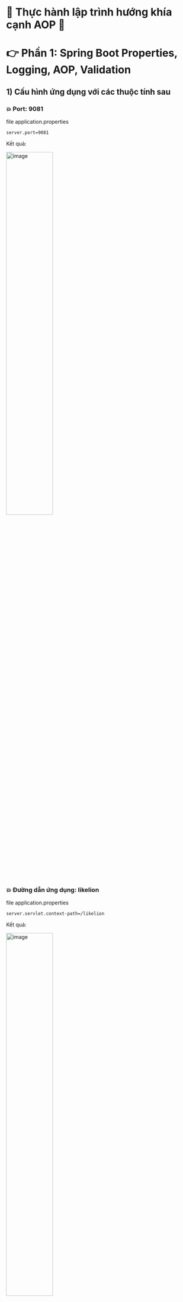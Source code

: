 # :star2: Thực hành lập trình hướng khía cạnh AOP :star2:


# :point_right: Phần 1: Spring Boot Properties, Logging, AOP, Validation

## 1) Cấu hình ứng dụng với các thuộc tính sau

### :boom: Port: 9081



file application.properties
``` 
server.port=9081
```
Kết quả:

<img src="https://user-images.githubusercontent.com/72481546/221401317-3b75e38e-7bea-42fd-8aa2-9cd499426dbe.png" alt="image" width="50%" style="display:block;">


### :boom: Đường dẫn ứng dụng: likelion


file application.properties
``` 
server.servlet.context-path=/likelion
```
Kết quả:

<img src="https://user-images.githubusercontent.com/72481546/221404776-e7a20f27-01ec-4bce-acb6-a30a4497405a.png" alt="image" width="50%" style="display:block; ">

### :boom: Tạo một pattern logging: pattern có thể tự chọn



```
 Pattern logging: là một chuỗi định dạng được sử dụng để hiển thị các thông tin log trong các bản ghi log của ứng dụng. Một pattern logging thường bao gồm các định dạng như thời gian, thread, tên logger, mức độ log, nội dung log message và nhiều thông tin khác tùy thuộc vào nhu cầu logging của ứng dụng.

 Tạo "logging.pattern.console trong file application.properties để cấu hình định dạng log được hiển thị trên console:

- %d{yyyy-MM-dd HH:mm:ss.SSS} là định dạng của ngày giờ trong log, được định dạng theo kiểu năm-tháng-ngày giờ-phút-giây và mili giây.

- [%thread] là thông tin về thread, được hiển thị trong ngoặc vuông.

- %-5level là mức độ của log, được hiển thị với 5 ký tự, nếu mức độ của log dài hơn 5 ký tự, nó sẽ được hiển thị đầy đủ.

- %logger{35} là tên của logger, với độ dài tối đa là 35 ký tự.

- %msg%n là nội dung của log, được định dạng với ký tự gạch ngang và xuống dòng mới.
```

file application.properties
``` 
logging.pattern.console=%d{yyyy-MM-dd HH:mm:ss.SSS} [%thread] %-5level %logger{35} - %msg%n
```

Kết quả 

<img src="https://user-images.githubusercontent.com/72481546/221406716-279c10d4-4532-4325-9624-535df2a19b14.png" alt="image" width="50%" style="display:block;">


### :boom:Cài đặt level của logging là trace



```
logging.level.root=trace
```



## 2) Tạo 2 dto chứa các thuộc tính sau và sử dụng các annotation thực hiện validation

## :information_desk_person: Yêu cầu:

```
EmployeeDto bao gồm:

- employeeld
- name: không được rỗng, độ dài từ 10 đến 50 kí tự

- birthDate
- gender
- email: không được rỗng và đúng với format gmail

DepartmentDto gồm

- departmentld
- deptName: không được rỗng, độ dài từ 10 đến 50 kí tự
- description: không được rỗng
- List<employeeDto>: valid được các thuộc annotaion đã cài đặt trong employeeDto
 
Tạo api de test valid employeeDto 

Tạo api để test valid departmentDto. Lưu ý phải valid được các thuộc tính trong List<employeeDto>
```
 
## :information_desk_person: Thêm vào pom.xml để sử dụng validation
 
 ```
         <dependency>
            <groupId>org.springframework.boot</groupId>
            <artifactId>spring-boot-starter-validation</artifactId>
        </dependency>
 ```
 
## :information_desk_person: File EmployeeDto:
 
 <img src="https://user-images.githubusercontent.com/72481546/221407908-57802971-788f-4d50-b543-3143568c686d.png" alt="image" width="50%" style="display:block;">

 
##### name: không được rỗng, độ dài từ 10 đến 50 kí tự
 
 - name = 1 ký tự ==> Báo lỗi
 
  <img src="https://user-images.githubusercontent.com/72481546/221425356-bdc3a48a-42b6-476f-a001-0d0d87a9f870.png" alt="image" width="50%" style="display:block;">
 
 
##### - email: không được rỗng và đúng với format gmail
 
 - email rỗng  ==>  Báo lỗi 

  <img src="https://user-images.githubusercontent.com/72481546/221425690-fef46d28-172b-4754-a3db-9d9b1bc25be2.png" alt="image" width="50%" style="display:block;">
 

 
## :information_desk_person: File DepartmentDto
 
<img src="https://user-images.githubusercontent.com/72481546/221407942-4a253b87-e39c-4197-86b0-f2ce1aaa4c42.png" alt="image" width="50%" style="display:block;">

##### - deptName: không được rỗng, độ dài từ 10 đến 50 kí tự
 
 - deptName = 2 ký tự => Lỗi

<img src="https://user-images.githubusercontent.com/72481546/221425839-6e585f36-43ab-4f83-9a7b-95ad7cc1a4e4.png" alt="image" width="50%" style="display:block;">

##### - description: không được rỗng
 
 - description: rỗng => lỗi
 
<img src="https://user-images.githubusercontent.com/72481546/221425916-df574c37-77c3-4a73-9a06-95251ad3053f.png" alt="image" width="50%" style="display:block;">

##### - List<employeeDto>: valid được các thuộc annotaion đã cài đặt trong employeeDto

Câu lệnh @Valid được sử dụng trong Spring để kiểm tra tính hợp lệ của đối tượng trước khi chúng được xử lý bởi controller. Trong trường hợp này, nó được sử dụng để kiểm tra tính hợp lệ của danh sách employeeDtoList.

Khi sử dụng @Valid trên một đối tượng kiểu List, Spring sẽ kiểm tra tính hợp lệ của từng phần tử trong danh sách. Nếu một phần tử không hợp lệ, Spring sẽ trả về lỗi với thông tin chi tiết về vị trí và lý do của lỗi.
 
 ```
     @Valid
     List<EmployeeDto> employeeDtoList;
 ```
 
 - Ví dụ: Không nhập trường name cho employeeDtoList
 
<img src="https://user-images.githubusercontent.com/72481546/221426366-55d3fbf0-e22a-40bd-8252-74cde1b349ec.png" alt="image" width="50%" style="display:block;">

## 3) Tạo hai service tương ứng với hai dto tại (2). Mỗi service tạo một method tương ứng với dto
 
### :fire: Yêu cầu 
 
 ```
EmployeeDto getEmployeeDto(EmployeeDto employeeDto): xử lí trả về dto là đối số truyền vào

DepartmentDto getDepartmentDto(DepartmentDto departmentDto): xử lí trả về dto là đối số truyền vào

Mỗi service tạo một Logger và logging đối số truyền vào khi gọi method Ứng dụng AOP để logging như sau:

- Logging trước và sau khi gọi method getDepartmentDto: nội dụng logging tùy chọn
- Logging sau khi gọi method getEmployeeDto không thành công: nội dung logging tùy chọn
 
 ```

### :fire: EmployeeService
 ```
Ta định nghĩa một implementation của interface EmployeeService. Cụ thể là EmployeeServiceImpl được đánh dấu bằng annotation @Service.

Trong EmployeeServiceImpl, LOGGER được khởi tạo bằng LoggerFactory.getLogger(EmployeeServiceImpl.class). Đây là một instance của org.slf4j.Logger được sử dụng để ghi log.

Phương thức getEmployeeDto nhận một tham số là EmployeeDto, sử dụng LOGGER để ghi thông tin của employeeDto vào log và trả về employeeDto. LOGGER.info(employeeDto.toString()) sẽ ghi thông tin của employeeDto dưới dạng string vào file log với mức độ log là info.

Inưnput và output của phương thức getEmployeeDto:

Input: EmployeeDto với các thuộc tính như employeeId, name, birthDate, gender, email đã được khởi tạo.
 
Output: EmployeeDto với các thuộc tính giống như input và được trả về bởi phương thức. Ngoài ra, thông tin của EmployeeDto cũng được ghi vào file log thông qua LOGGER.
 ```

<img src="https://user-images.githubusercontent.com/72481546/221427842-33ad8484-d045-47b6-8b9f-e5892eb2a604.png" alt="image" width="50%" style="display:block;">

<img src="https://user-images.githubusercontent.com/72481546/221427898-770e158f-47a4-4316-828e-99637434653e.png" alt="image" width="50%" style="display:block;">

### :fire: DepartmentService
 
Tương tự:
 
<img src="https://user-images.githubusercontent.com/72481546/221428044-b6ce7b7f-e501-45f3-af68-802603145e52.png" alt="image" width="50%" style="display:block;">
 
<img src="https://user-images.githubusercontent.com/72481546/221428055-a45b4a8c-226d-49ca-a742-7f65d6a81cb2.png" alt="image" width="50%" style="display:block;">

 ### :fire: Controller
 
 ```
 Phương thức POST nhận một đối tượng EmployeeDto từ yêu cầu được gửi đến dưới dạng một tham số @RequestBody.
 @Valid được sử dụng để đảm bảo rằng đối tượng EmployeeDto truyền vào là hợp lệ 
 và thỏa mãn các ràng buộc định nghĩa bởi các annotation như @NotEmpty, @Size và @Email.
 ```
 <img src="https://user-images.githubusercontent.com/72481546/221428441-a87bac04-50a0-4623-8ebc-6c6b98ed7914.png" alt="image" width="50%" style="display:block;">
 
 Tương  tự:
 
 <img src="https://user-images.githubusercontent.com/72481546/221428420-eeac4fdc-4687-4c4d-9f1a-b960889fb3d5.png" alt="image" width="50%" style="display:block;">
 
### :fire:  Áp dụng AOP
 
 ```
Đây là một aspect trong Spring AOP (Aspect Oriented Programming) dùng để tạo interceptor cho các method của package "com.example.exercise.service". Nó được đánh dấu với annotation "@Aspect" để nói với Spring rằng đây là một class chứa các advice (các hành động sẽ được thực hiện trước, sau hoặc sau khi xảy ra ngoại lệ khi method được gọi).

Annotation "@Configuration" được sử dụng để đánh dấu đây là một class cấu hình của Spring. Nó cho phép Spring biết rằng class này sẽ cung cấp các bean để được quản lý bởi Spring IoC (Inversion of Control) container.

Các advice trong class "ServiceAspect" được đánh dấu với các annotation "@Before", "@After" và "@AfterThrowing".

"@Before" được sử dụng để đánh dấu method "before()" và cho phép thực hiện các hành động trước khi method được gọi. Nó sẽ được áp dụng cho tất cả các method của package "com.example.exercise.service".

"@After" được sử dụng để đánh dấu method "after()" và cho phép thực hiện các hành động sau khi method đã được gọi. Nó cũng sẽ được áp dụng cho tất cả các method của package "com.example.exercise.service".

"@AfterThrowing" được sử dụng để đánh dấu method "afterWithBreak()" và cho phép thực hiện các hành động sau khi một ngoại lệ xảy ra trong method đã được gọi. Nó cũng sẽ được áp dụng cho tất cả các method của package "com.example.exercise.service".

Các JoinPoint được sử dụng trong các advice để xác định điểm cụ thể trong mã được thực thi trước, sau hoặc khi ngoại lệ được ném ra. Các điểm nối này sẽ được sử dụng để cung cấp thông tin về method, các đối số của method và các thông tin khác.

Đối tượng Logger được sử dụng để ghi lại các thông tin về quá trình thực thi của method và được tạo ra bằng cách sử dụng LoggerFactory. Nó sẽ cho phép ta ghi các thông tin cần thiết vào console hoặc file log để dễ dàng theo dõi và phân tích.
 ```
 
<img src="https://user-images.githubusercontent.com/72481546/221429078-a47e53e4-0fcd-4f19-bb81-124e0011f468.png" alt="image" width="50%" style="display:block;">
 
# :point_right: Phần II: Exception, Filter, Interceptor

## 1) Sử dụng interceptor để logging
 
## :green_heart: Yêu cầu:
```
Tại hàm preHandle với message ”Pre Handle method is Calling”
Tại hàm postHandle với message “Post Handle method is Calling”
Tại hàm afterCompletion với message "Request and Response is completed"
Sử dụng interceptor để thực hiện thống kê thời gian xử lý của mỗi request. Gợi ý như sau:
+ Tại preHandle thực hiện: request.setAttribute("startTime", startTime) với startTime là thời gian hiện tại 
+ Tại postHandle lấy giá trị "startTime”, dùng thời gian hiện tại thực hiện phép trừ và logging
 
 ```
 <img src ="https://user-images.githubusercontent.com/72481546/221402678-9af35a2a-8cd5-47f2-b6e4-27dac382b3f5.png" width ="50%"/>
 
 ## :green_heart: Thực hiện.
 ```
 Interceptor là một bộ lọc được sử dụng để thực hiện một số thao tác nghiệp vụ trước hoặc sau khi một request được xử lý bởi controller. Ví dụ như xác thực người dùng, kiểm tra quyền truy cập, thêm header vào response, v.v. Interceptor được sử dụng trong Spring framework và có thể được đăng ký với một hoặc nhiều interceptor chain.
 
 
 ```
 File ProductServiceInterceptor
 ``` java
 package com.example.exercise.interceptor;

import com.example.exercise.service.Impl.DepartmentServiceImpl;
import org.slf4j.Logger;
import org.slf4j.LoggerFactory;
import org.springframework.stereotype.Component;
import org.springframework.web.servlet.HandlerInterceptor;
import org.springframework.web.servlet.ModelAndView;
import org.springframework.web.servlet.handler.HandlerInterceptorAdapter;

import javax.servlet.http.HttpServletRequest;
import javax.servlet.http.HttpServletResponse;
import java.util.Date;


@Component
public class ProductServiceInterceptor implements HandlerInterceptor {
    private final Logger LOGGER =  LoggerFactory.getLogger(ProductServiceInterceptor.class);

    @Override
    public boolean preHandle(HttpServletRequest request, HttpServletResponse response, Object handler) throws Exception {
        LOGGER.info("Pre Handle method is Calling");
        Date date = new Date();
        long timeMilli = date.getTime();
        request.setAttribute("startTime",timeMilli);
        return HandlerInterceptor.super.preHandle(request, response, handler);
    }

    @Override
    public void postHandle(HttpServletRequest request, HttpServletResponse response, Object handler, ModelAndView modelAndView) throws Exception {

        Date date = new Date();
        long timeBefore = (long) request.getAttribute("startTime");
        long timeMilli = date.getTime();
        timeMilli-=timeBefore;
        LOGGER.info("Execution: "+ timeMilli+"ms");
        LOGGER.info("Post Handle method is Calling");
        HandlerInterceptor.super.postHandle(request, response, handler, modelAndView);
    }

    @Override
    public void afterCompletion(HttpServletRequest request, HttpServletResponse response, Object handler, Exception ex) throws Exception {
        LOGGER.info("Request and Response is completed");
        HandlerInterceptor.super.afterCompletion(request, response, handler, ex);
    }
}
 ```
 
 ```
 Code trên định nghĩa một class ProductServiceInterceptor và implements interface HandlerInterceptor. 

HandlerInterceptor là một interface trong Spring Framework cho phép ta tương tác với request/response trước hoặc sau khi chúng được xử lý bởi một controller. Interface này bao gồm ba phương thức chính là preHandle(), postHandle(), và afterCompletion().

preHandle(): được gọi trước khi controller được xử lý request. Trả về giá trị boolean để xác định liệu controller có nên được tiếp tục xử lý hay không.
 
postHandle(): được gọi sau khi controller đã xử lý request và trả về ModelAndView (hoặc không). Cho phép ta thực hiện các thao tác bổ sung trên ModelAndView trước khi trả về cho client.
 
afterCompletion(): được gọi khi đã hoàn thành việc xử lý request và trả về cho client.
 
Trong class ProductServiceInterceptor, phương thức preHandle() được override để ghi log thông tin trước khi controller được gọi, lưu thời gian bắt đầu xử lý request vào thuộc tính startTime của request.

Phương thức postHandle() được override để ghi log thời gian xử lý request, tính toán thời gian xử lý bằng cách lấy thời gian hiện tại trừ đi thời gian bắt đầu lưu trong thuộc tính startTime, và ghi log thông tin sau khi controller đã xử lý request.

Phương thức afterCompletion() được override để ghi log khi đã hoàn thành việc xử lý request.
 ```
 
 ```
 Sau khi tạo Interceptor, chúng ta cần thêm nó vào dự án. Đoạn mã trên là để thêm Interceptor vào dự án.
 ```
 <img src ="https://user-images.githubusercontent.com/72481546/221433163-754dc4f0-063f-477b-9ccc-bff12f70a7d0.png" width ="50%"/> 
 
## 2) Sử dụng filter để detect các loại browser
 
 ## :sparkles: Yêu cầu:
 
```
###  Nếu request từ các browser thì sẽ được vào controller
###  Nếu request từ Postman sẽ thực hiện như sau:
###  - Response về với status là 403, và message là "Bạn đang yêu cầu từ Postman!"
 
 ```
 <img src ="https://user-images.githubusercontent.com/72481546/221402898-af1756fb-0ae1-4a80-a729-2e941350ae8c.png" width ="50%"/>
 
 ## :sparkles: Thực hiện

 <img src ="https://user-images.githubusercontent.com/72481546/221433556-f62964ed-682e-4738-9edd-6a281f8a863b.png" width ="50%"/>
 
```
 Filter trong Spring Boot là một thành phần giúp xử lý các yêu cầu của người dùng trước khi chúng được gửi đến servlet hoặc trả về sau khi servlet đã xử lý yêu cầu đó. Filter cung cấp cho các lập trình viên một cách để thực hiện các hoạt động tiền xử lý, xử lý ngoại lệ, ghi lại hoạt động và điều khiển truy cập. Filter thường được sử dụng để thực hiện các chức năng như kiểm soát truy cập, mã hóa yêu cầu và phản hồi, kiểm soát phiên và nhiều hơn nữa. Các filter trong Spring Boot được thiết kế để hoạt động với Spring MVC và Spring WebFlux và có thể được cấu hình bằng cách sử dụng các annotation như @Component và @Order hoặc thông qua các lớp cấu hình FilterRegistrationBean.
 ```
 
 
 ```
Class TransactionFilter implements interface Filter, trong đó có 3 phương thức cần phải triển khai:

Phương thức init(FilterConfig filterConfig): Phương thức này được gọi một lần duy nhất sau khi filter được tạo ra.
 
Phương thức doFilter(ServletRequest servletRequest, ServletResponse servletResponse, FilterChain filterChain): Đây là phương thức quan trọng nhất của Filter, 
nó được gọi mỗi khi một request tới đích và trước khi response được trả về. Ở đoạn code này, phương thức kiểm tra header của request để xác định xem client có phải là Postman hay không. Nếu là Postman, phương thức sẽ trả về response với status code là 403 Forbidden và thông báo "Access is not allowed".
 
Phương thức destroy(): Phương thức này được gọi một lần khi filter bị hủy.
 
Class TransactionFilter được đánh dấu bằng @Order(1) để chỉ định thứ tự ưu tiên trong việc xử lý các filter. Với giá trị 1, TransactionFilter sẽ được thực hiện trước các filter khác có giá trị ưu tiên cao hơn.
 ```
 
 <img src ="https://user-images.githubusercontent.com/72481546/221434544-63acd642-7d56-4d04-b01c-c074fae9a20c.png" width ="50%"/>
 
 ```
 một lớp xử lý ngoại lệ (ExceptionHandler) được đánh dấu bằng @ControllerAdvice, được sử dụng để xử lý các ngoại lệ xảy ra trong quá trình thực thi các phương thức xử lý yêu cầu (@Controller).

Trong đoạn code này, lớp ValidationHandler kế thừa từ ResponseEntityExceptionHandler - một lớp cơ sở của Spring Boot được sử dụng để xử lý các ngoại lệ liên quan đến HTTP (HTTP Exceptions), chẳng hạn như MethodArgumentNotValidException, một ngoại lệ xảy ra khi tham số truyền vào phương thức xử lý yêu cầu không hợp lệ.

Phương thức handleMethodArgumentNotValid được sử dụng để xử lý ngoại lệ MethodArgumentNotValidException và trả về một đối tượng ResponseEntity chứa thông tin về các lỗi được tìm thấy trong các trường dữ liệu đầu vào không hợp lệ. Trong phương thức này, các lỗi được lưu trữ trong một Map với tên trường là khóa và thông báo lỗi là giá trị tương ứng.

HttpStatus.BAD_REQUEST được trả về để biểu thị rằng yêu cầu của người dùng không hợp lệ và trả về HTTP status code 400 (Bad Request).

 ```
### Kết quả

<img src ="https://user-images.githubusercontent.com/72481546/221494133-82c8bafb-3b78-492b-832d-cf5490d18aa7.png" width ="50%"/>
 




